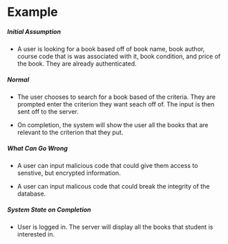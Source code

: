 # Example
##### Initial Assumption
- A user is looking for a book based off of book name, book author, course code that is was associated with it, book condition, and price of the book. They are already authenticated. 


##### Normal
- The user chooses to search for a book based of the criteria. They are prompted enter the criterion they want seach off of. The input is then sent off to the server. 

- On completion, the system will show the user all the books that are relevant to the criterion that they put. 
##### What Can Go Wrong
- A user can input malicious code that could give them access to senstive, but encrypted information.

- A user can input malicous code that could break the integrity of the database.

##### System State on Completion
- User is logged in. The server will display all the books that student is interested in.